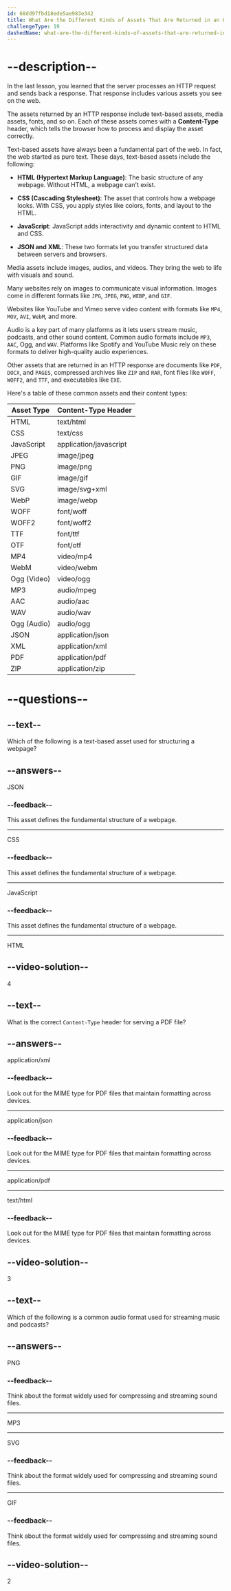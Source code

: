 ```yaml
---
id: 68dd97fbd18ede5ae983e342
title: What Are the Different Kinds of Assets That Are Returned in an HTTP Response?
challengeType: 19
dashedName: what-are-the-different-kinds-of-assets-that-are-returned-in-an-http-response
---
```


# --description--

In the last lesson, you learned that the server processes an HTTP request and sends back a response. That response includes various assets you see on the web.

The assets returned by an HTTP response include text-based assets, media assets, fonts, and so on. Each of these assets comes with a **Content-Type** header, which tells the browser how to process and display the asset correctly.

Text-based assets have always been a fundamental part of the web. In fact, the web started as pure text. These days, text-based assets include the following:

* **HTML (Hypertext Markup Language)**: The basic structure of any webpage. Without HTML, a webpage can't exist.
    
* **CSS (Cascading Stylesheet)**: The asset that controls how a webpage looks. With CSS, you apply styles like colors, fonts, and layout to the HTML.
    
* **JavaScript**: JavaScript adds interactivity and dynamic content to HTML and CSS.
    
* **JSON and XML**: These two formats let you transfer structured data between servers and browsers.
    
Media assets include images, audios, and videos. They bring the web to life with visuals and sound.

Many websites rely on images to communicate visual information. Images come in different formats like `JPG`, `JPEG`, `PNG`, `WEBP`, and `GIF`.

Websites like YouTube and Vimeo serve video content with formats like `MP4`, `MOV`, `AVI`, `WebM`, and more.

Audio is a key part of many platforms as it lets users stream music, podcasts, and other sound content. Common audio formats include `MP3`, `AAC`, Ogg, and `WAV`. Platforms like Spotify and YouTube Music rely on these formats to deliver high-quality audio experiences.

Other assets that are returned in an HTTP response are documents like `PDF`, `DOCX`, and `PAGES`, compressed archives like `ZIP` and `RAR`, font files like `WOFF`, `WOFF2`, and `TTF`, and executables like `EXE`.

Here's a table of these common assets and their content types:

| Asset Type | Content-Type Header |
| --- | --- |
| HTML | text/html |
| CSS | text/css |
| JavaScript | application/javascript |
| JPEG | image/jpeg |
| PNG | image/png |
| GIF | image/gif |
| SVG | image/svg+xml |
| WebP | image/webp |
| WOFF | font/woff |
| WOFF2 | font/woff2 |
| TTF | font/ttf |
| OTF | font/otf |
| MP4 | video/mp4 |
| WebM | video/webm |
| Ogg (Video) | video/ogg |
| MP3 | audio/mpeg |
| AAC | audio/aac |
| WAV | audio/wav |
| Ogg (Audio) | audio/ogg |
| JSON | application/json |
| XML | application/xml |
| PDF | application/pdf |
| ZIP | application/zip |

# --questions--

## --text--

Which of the following is a text-based asset used for structuring a webpage?

## --answers--

JSON

### --feedback--

This asset defines the fundamental structure of a webpage.

---

CSS

### --feedback--

This asset defines the fundamental structure of a webpage.

---

JavaScript

### --feedback--

This asset defines the fundamental structure of a webpage.

---

HTML

## --video-solution--

4

## --text--

What is the correct `Content-Type` header for serving a PDF file?

## --answers--

application/xml

### --feedback--

Look out for the MIME type for PDF files that maintain formatting across devices.

---

application/json

### --feedback--

Look out for the MIME type for PDF files that maintain formatting across devices.

---

application/pdf

---

text/html

### --feedback--

Look out for the MIME type for PDF files that maintain formatting across devices.

## --video-solution--

3

## --text--

Which of the following is a common audio format used for streaming music and podcasts?

## --answers--

PNG

### --feedback--

Think about the format widely used for compressing and streaming sound files.

---

MP3

---

SVG

### --feedback--

Think about the format widely used for compressing and streaming sound files.

---

GIF

### --feedback--

Think about the format widely used for compressing and streaming sound files.

## --video-solution--

2
